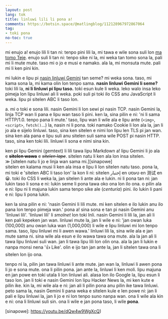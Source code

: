 ```yaml
---
layout: post
lang: tok
title: linluwi lili li pona a!
comments: https://botsin.space/@matlingblog/112128967972867064
tag:
- toki pona
no-toc: true
---
```


mi enujo a! enujo lili li tan ni: tenpo pini lili la, mi tawa e wile sona suli
lon [ma tomo Teje](https://en.wikipedia.org/wiki/Taiyuan).
enujo suli li tan ni:
tenpo sike ni la, mi weka tan tomo sona la, pali mi li mute mute.
taso mi o jo e musi e namako. ala la, mi monsuta mute. pali mi li ken pini kin.

mi lukin e lipu pi [nasin linluwi Gemini](https://geminiprotocol.net/) tan seme?
mi weka sona.
taso, mi kama sona la, mi kama olin lon tenpo sama.
**nasin linluwi Gemini li seme?**
toki lili la, **ni li linluwi pi lipu taso.**
toki esun kule li weka.
leko walo insa leko pimeja lon lipu linluwi ali li weka.
poki suli pi toki ilo CSS anu JavaScript li weka.
lipu pi sitelen ABC li taso lon.

<!--more-->

a. mi o toki e sona lili.
nasin Gemini li lon sewi pi nasin TCP.
nasin Gemini la, linja TCP wan li pana e lipu wan taso li pini.
ken la, sina pilin e ni: 'ni li sama HTTP/1.0. tenpo pana li mute.'
taso, lipu wan li wile ala e lipu ante (`<img>`, `<script>`, `fetch()`...)
la, nasin ni li pona.
toki namako Cookie li lon ala la, jan li jo ala e sijelo linluwi.
taso, sina ken sitelen e nimi lon lipu len TLS pi jan wan.
sina ken ala pana e lipu suli anu sitelen suli sama wile POST pi nasin HTTP.
taso, sina ken toki lili.
linluwi li sona e nimi sina kin.

ken pi lipu Gemini (gemtext) li lili tawa lipu Markdown a!
lipu Gemini li jo ala e ~~**sitelen wawa**~~ e ~~*sitelen lape*~~.
sitelen natu li ken ala lon insa sitelen.
<br>≫ [sitelen natu li jo e linja wan sama mi.][sinapowe]<br>
sitelen en kalama musi li ken ala insa e lipu li lon sitelen natu taso.
pona la, mi toki e 'sitelen ABC li taso lon' la kon li ni:
sitelen <span lang=ar>إختبار</span> en <span lang=yid>טעסט</span>
en <span lang=cmn>测试</span> en <span lang=mis>😀</span>.
toki ilo CSS li weka la, jan sitelen li ante ala e lukin.
ni li pona tan ni: jan lukin taso li sona e ni: lukin seme li pona tawa oko ona lon ilo ona.
o pilin ala e ni: lipu ni li majuna lukin sama <abbr>tenpo sike ale</abbr> (*centuria*) pini.
ilo lukin li pani e ni: lipu li pona lukin.

ken la sina pilin e ni: 'nasin Gemini li lili mute. mi ken sitelen e ilo lukin anu ilo pana lon tenpo pimeja wan.'
pona a! sina sona e tan pi nasin Gemini anu 'linluwi lili'.
'linluwi lili' li *smolnet* lon toki Inli.
nasin Gemini li lili la, jan ali li ken pali kepeken jan wan.
linluwi mute la, jan li wile e ni:
'jan <abbr>owan luka</abbr> (100,000) anu <abbr>owan luka wan</abbr> (1,000,000) li wile e lipu linluwi mi lon tenpo sama.
taso, lipu linluwi mi li awen wawa.'
linluwi lili la, sina wile ala e jan mute sama ni.
sina wile ala esun e ilo wawa tawa ona mute.
ala la jan ali li tawa lipu linluwi suli wan.
jan li tawa lipu lili lon olin ona.
ala la jan li lukin e nanpa monsi nena '👍 Like'.
olin e ijo tan jan ante la, jan li sitelen tawa ona li sitelen lon ijo ona.

tenpo ni la, pilin jan tawa linluwi li ante mute.
jan wan la, linluwi li awen pona li jo e sona mute. ona li pilin pona.
jan ante la, linluwi li ken moli.
lipu majuna en jan powe en toki utala li lon linluwi ali.
alasa lon ilo Google la, lipu esun li taso lon.
jan li toki e nasin Gemini lon lipu Hacker News la, mi ken kute e pilin ike.
kin la, mi wile ala e ni: jan ali li pilin pona anu pilin ike tawa linluwi.
peto sama la, nasin Gemini li pana weka e sitelen kule e len powe ni:
jan li pali e lipu linluwi la, jan li jo e ni lon tenpo suno nanpa wan.
ona li wile ala kin e ni: ona li linluwi suli sin.
ona li wile e jan pona taso, li wile **pona**.

[sinapowe]: https://youtu.be/dQw4w9WgXcQ)

